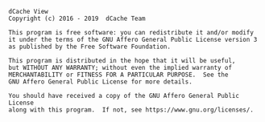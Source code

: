     dCache View
    Copyright (c) 2016 - 2019  dCache Team

    This program is free software: you can redistribute it and/or modify
    it under the terms of the GNU Affero General Public License version 3
    as published by the Free Software Foundation.

    This program is distributed in the hope that it will be useful,
    but WITHOUT ANY WARRANTY; without even the implied warranty of
    MERCHANTABILITY or FITNESS FOR A PARTICULAR PURPOSE.  See the
    GNU Affero General Public License for more details.

    You should have received a copy of the GNU Affero General Public License
    along with this program.  If not, see https://www.gnu.org/licenses/.
